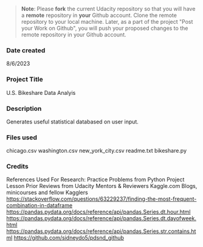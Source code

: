 >**Note**: Please **fork** the current Udacity repository so that you will have a **remote** repository in **your** Github account. Clone the remote repository to your local machine. Later, as a part of the project "Post your Work on Github", you will push your proposed changes to the remote repository in your Github account.

### Date created
8/6/2023

### Project Title
U.S. Bikeshare Data Analyis

### Description
Generates useful statistical databased on user input.

### Files used
chicago.csv
washington.csv
new_york_city.csv
readme.txt
bikeshare.py

### Credits
References Used For Research:
Practice Problems from Python Project Lesson
Prior Reviews from Udacity Mentors & Reviewers
Kaggle.com Blogs, minicourses and fellow Kagglers
https://stackoverflow.com/questions/63229237/finding-the-most-frequent-combination-in-dataframe
https://pandas.pydata.org/docs/reference/api/pandas.Series.dt.hour.html
https://pandas.pydata.org/docs/reference/api/pandas.Series.dt.dayofweek.html
https://pandas.pydata.org/docs/reference/api/pandas.Series.str.contains.html
https://github.com/sidneydo5/pdsnd_github
